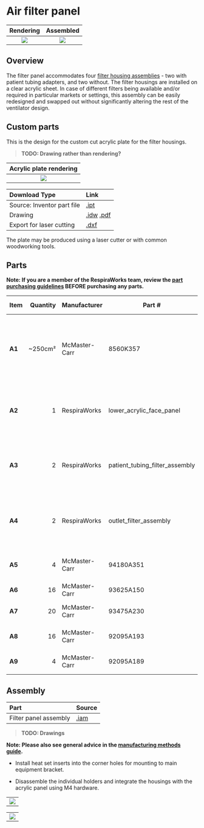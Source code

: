 # Air filter panel

| Rendering | Assembled |
:------------------:|:-----------------:|
| ![](images/rendering.jpg)  | ![](images/panel2.jpg)  |

## Overview

The filter panel accommodates four [filter housing assemblies](filter_holder) - two with patient tubing adapters,
and two without. The filter housings are installed on a clear acrylic sheet. In case of different filters being
available and/or required in particular markets or settings, this assembly can be easily redesigned and
swapped out without significantly altering the rest of the ventilator design.

## Custom parts

This is the design for the custom cut acrylic plate for the filter housings.

> **TODO: Drawing rather than rendering?**

| Acrylic plate rendering |
:------------------:|
| ![](images/filter_panel_acrylic_plate_rendering.jpg)  |

| Download Type | Link   |
|:--------------|:-------|
| Source: Inventor part file | [.ipt](filter_panel_acrylic_plate.ipt) |
| Drawing                    | [.idw](filter_panel_acrylic_plate.idw) [.pdf](filter_panel_acrylic_plate.pdf)|
| Export for laser cutting   | [.dxf](filter_panel_acrylic_plate.dxf) |

The plate may be produced using a laser cutter or with common woodworking tools.

## Parts

**Note: If you are a member of the RespiraWorks team, review the [part purchasing guidelines][ppg]
BEFORE purchasing any parts.**

[ppg]: ../../purchasing_guidelines.md

| Item | Quantity | Manufacturer  | Part #                         | Price (USD) | Sources[*][ppg]| Notes |
| ---- |---------:| ------------- | ------------------------------ | ------------:|:--------------:|:------|
|**A1**| ~250cm²  | McMaster-Carr | 8560K357                       | 150 / m²     | [C][a1mcmc]    | 1/4" (6.35mm) thick clear acrylic sheet, to make `[A2]` below |
|**A2**| 1        | RespiraWorks  | lower_acrylic_face_panel       |              | [Rw][a2rw]     | Lower acrylic face panel, cut from acrylic `[A1]`  |
|**A3**| 2        | RespiraWorks  | patient_tubing_filter_assembly |              | [Rw][a3rw]     | Filter housing assembly, variant with patient tubing |
|**A4**| 2        | RespiraWorks  | outlet_filter_assembly         |              | [Rw][a4rw]     | Filter housing assembly, variant with outlet vent |
|**A5**| 4        | McMaster-Carr | 94180A351                      | 15.47 / 100  | [C][a5mcmc]    | Heat-set inserts for m4 screws |
|**A6**| 16       | McMaster-Carr | 93625A150                      | 6.04 / 100   | [C][a6mcmc]    | M4 lock nut |
|**A7**| 20       | McMaster-Carr | 93475A230                      | 1.86 / 100   | [C][a7mcmc]    | M4 washer, 9mm OD |
|**A8**| 16       | McMaster-Carr | 92095A193                      | 8.95 / 100   | [C][a8mcmc]    | M4 screw, 14mm |
|**A9**| 4        | McMaster-Carr | 92095A189                      | 8.89 / 100   | [C][a9mcmc]    | M4 screw, 8mm |

[a1mcmc]:  https://www.mcmaster.com/8560K357/
[a2rw]: #custom-parts
[a3rw]: filter_holder
[a4rw]: filter_holder
[a5mcmc]: https://www.mcmaster.com/94180A351/
[a6mcmc]: https://www.mcmaster.com/93625A150/
[a7mcmc]: https://www.mcmaster.com/93475A230/
[a8mcmc]: https://www.mcmaster.com/92095A193/
[a9mcmc]: https://www.mcmaster.com/92095A189/

## Assembly

| Part  | Source |
|:------|:-------|
| Filter panel assembly | [.iam](filter_panel_assembly.iam) |

> **TODO: Drawings**

**Note: Please also see general advice in the [manufacturing methods guide](../../methods).**

* Install heat set inserts into the corner holes for mounting to main equipment bracket.

* Disassemble the individual holders and integrate the housings with the acrylic panel using M4 hardware.

|                            |
|:--------------------------:|
|![](images/panel1.jpg) |

|                            |
|:--------------------------:|
|![](images/panel2.jpg) |
